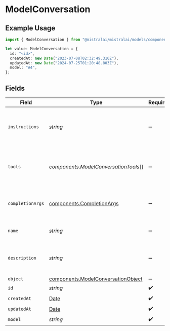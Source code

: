 # ModelConversation

## Example Usage

```typescript
import { ModelConversation } from "@mistralai/mistralai/models/components";

let value: ModelConversation = {
  id: "<id>",
  createdAt: new Date("2023-07-08T02:32:49.310Z"),
  updatedAt: new Date("2024-07-25T01:20:48.803Z"),
  model: "A4",
};
```

## Fields

| Field                                                                                         | Type                                                                                          | Required                                                                                      | Description                                                                                   |
| --------------------------------------------------------------------------------------------- | --------------------------------------------------------------------------------------------- | --------------------------------------------------------------------------------------------- | --------------------------------------------------------------------------------------------- |
| `instructions`                                                                                | *string*                                                                                      | :heavy_minus_sign:                                                                            | Instruction prompt the model will follow during the conversation.                             |
| `tools`                                                                                       | *components.ModelConversationTools*[]                                                         | :heavy_minus_sign:                                                                            | List of tools which are available to the model during the conversation.                       |
| `completionArgs`                                                                              | [components.CompletionArgs](../../models/components/completionargs.md)                        | :heavy_minus_sign:                                                                            | White-listed arguments from the completion API                                                |
| `name`                                                                                        | *string*                                                                                      | :heavy_minus_sign:                                                                            | Name given to the conversation.                                                               |
| `description`                                                                                 | *string*                                                                                      | :heavy_minus_sign:                                                                            | Description of the what the conversation is about.                                            |
| `object`                                                                                      | [components.ModelConversationObject](../../models/components/modelconversationobject.md)      | :heavy_minus_sign:                                                                            | N/A                                                                                           |
| `id`                                                                                          | *string*                                                                                      | :heavy_check_mark:                                                                            | N/A                                                                                           |
| `createdAt`                                                                                   | [Date](https://developer.mozilla.org/en-US/docs/Web/JavaScript/Reference/Global_Objects/Date) | :heavy_check_mark:                                                                            | N/A                                                                                           |
| `updatedAt`                                                                                   | [Date](https://developer.mozilla.org/en-US/docs/Web/JavaScript/Reference/Global_Objects/Date) | :heavy_check_mark:                                                                            | N/A                                                                                           |
| `model`                                                                                       | *string*                                                                                      | :heavy_check_mark:                                                                            | N/A                                                                                           |